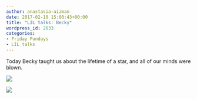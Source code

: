 ```yaml
---
author: anastasia-aizman
date: 2017-02-10 15:00:43+00:00
title: "LIL talks: Becky"
wordpress_id: 2633
categories:
- Friday Fundays
- LIL talks
---
```


Today Becky taught us about the lifetime of a star, and all of our minds were blown.

![](https://lil-blog-media.s3.amazonaws.com/IMG_20170210_140950-768x1024.jpg)

![](https://lil-blog-media.s3.amazonaws.com/IMG_20170210_134226-768x576.jpg)



